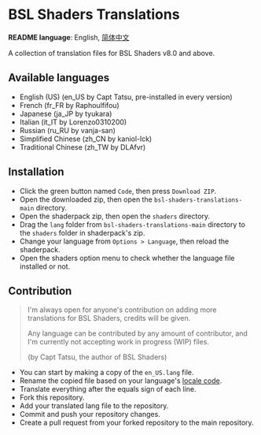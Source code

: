 # BSL Shaders Translations

**README language**: English, [简体中文](README_CN.md)

A collection of translation files for BSL Shaders v8.0 and above.

## Available languages

- English (US) (en_US by Capt Tatsu, pre-installed in every version)
- French (fr_FR by Raphoulfifou)
- Japanese (ja_JP by tyukara)
- Italian (it_IT by Lorenzo0310200)
- Russian (ru_RU by vanja-san)
- Simplified Chinese (zh_CN by kaniol-lck)
- Traditional Chinese (zh_TW by DLAfvr)

## Installation

- Click the green button named `Code`, then press `Download ZIP`.
- Open the downloaded zip, then open the `bsl-shaders-translations-main` directory.
- Open the shaderpack zip, then open the `shaders` directory.
- Drag the `lang` folder from `bsl-shaders-translations-main` directory to the `shaders` folder in shaderpack's zip.
- Change your language from `Options > Language`, then reload the shaderpack.
- Open the shaders option menu to check whether the language file installed or not.

## Contribution

> I'm always open for anyone's contribution on adding more translations for BSL Shaders, credits will be given.
>
> Any language can be contributed by any amount of contributor, and I'm currently not accepting work in progress (WIP) files.
>
> (by Capt Tatsu, the author of BSL Shaders)

- You can start by making a copy of the `en_US.lang` file.
- Rename the copied file based on your language's [locale code](https://minecraft.fandom.com/Language).
- Translate everything after the equals sign of each line.
- Fork this repository.
- Add your translated lang file to the repository.
- Commit and push your repository changes.
- Create a pull request from your forked repository to the main repository.